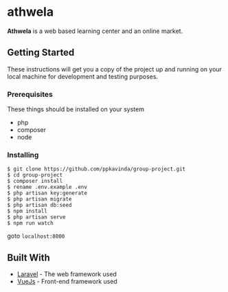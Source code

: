 # athwela

**Athwela** is a web based learning center and an online market.

## Getting Started

These instructions will get you a copy of the project up and running on your local machine for development and testing purposes.

### Prerequisites
These things should be installed on your system

- php
- composer
- node

### Installing

```
$ git clone https://github.com/ppkavinda/group-project.git
$ cd group-project
$ composer install
$ rename .env.example .env
$ php artisan key:generate
$ php artisan migrate
$ php artisan db:seed
$ npm install
$ php artisan serve
$ npm run watch
```

goto `localhost:8000`

<!-- ## Deployment -->

 <!-- These are the notes on how to deploy the project on a live system. -->

## Built With

* [Laravel](https://laravel.com/) - The web framework used
* [VueJs](https://vuejs.org/) - Front-end framework used
<!-- * [ROME](https://rometools.github.io/rome/) - Used to generate RSS Feeds -->
